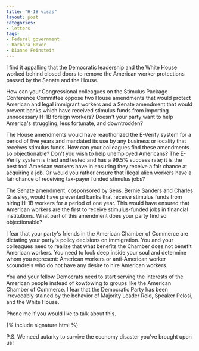 ```yaml
---
title: "H-1B visas"
layout: post
categories:
- letters
tags:
- Federal government
- Barbara Boxer
- Dianne Feinstein
---
```


I find it appalling that the Democratic leadership and the White House worked behind closed doors to remove the American worker protections passed by the Senate and the House.

How can your Congressional colleagues on the Stimulus Package Conference Committee oppose two House amendments that would protect American and legal immigrant workers and a Senate amendment that would prevent banks which have received stimulus funds from importing unnecessary H-1B foreign workers? Doesn't your party want to help America's struggling, less fortunate, and downtrodden?

The House amendments would have reauthorized the E-Verify system for a period of five years and mandated its use by any business or locality that receives stimulus funds. How can your colleagues find these amendments so objectionable? Don't you wish to help unemployed Americans? The E-Verify system is tried and tested and has a 99.5% success rate; it is the best tool American workers have in ensuring they receive a fair chance at acquiring a job. Or would you rather ensure that illegal alien workers have a fair chance of receiving tax-payer funded stimulus jobs?

The Senate amendment, cosponsored by Sens. Bernie Sanders and Charles Grassley, would have prevented banks that receive stimulus funds from hiring H-1B workers for a period of one year. This would have ensured that American workers are the first to receive stimulus-funded jobs in financial institutions. What part of this amendment does your party find so objectionable?

I fear that your party's friends in the American Chamber of Commerce are dictating your party's policy decisions on immigration. You and your colleagues need to realize that what benefits the Chamber does not benefit American workers. You need to look deep inside your soul and determine whom you represent: American workers or anti-American worker scoundrels who do not have any desire to hire American workers.

You and your fellow Democrats need to start serving the interests of the American people instead of kowtowing to groups like the American Chamber of Commerce. I fear that the Democratic Party has been irrevocably stained by the behavior of Majority Leader Reid, Speaker Pelosi, and the White House.

Phone me if you would like to talk about this.

{% include signature.html %}

P.S. We need autarky to survive the economy disaster you've brought upon us!
